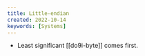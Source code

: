 ```yaml
---
title: Little-endian
created: 2022-10-14
keywords: [Systems]
---
```


- Least significant [[do9i-byte]] comes first.

